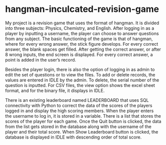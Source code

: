 # hangman-inculcated-revision-game

My project is a revision game that uses the format of hangman. It is divided into three subjects: Physics, Chemistry, and English. After logging in as a player by inputting a username, the player can choose to answer questions from any subject. The basic functioning of the game is that of hangman, where for every wrong answer, the stick figure develops. For every correct answer, the blank spaces get filled. After getting the correct answer, or after 8 wrong inputs, the end screen is displayed. For every correct answer, a point is added in the user’s record.

Besides the player login, there is also the option of logging in as admin to edit the set of questions or to view the files. To add or delete records, the values are entered in IDLE by the admin. To delete, the serial number of the question is inputted. For CSV files, the view option shows the excel sheet format, and for the binary file, it displays in IDLE. 

There is an existing leaderboard named LEADERBOARD that uses SQL connectivity with Python to correct the data of the scores of the players logged in and display the high scoring members. When the player enters the username to log in, it is stored in a variable. There is a list that stores the scores of the player for each game. Once the Quit button is clicked, the data from the list gets stored in the database along with the username of the player and their total score. When Show Leaderboard button is clicked, the database is displayed in IDLE with descending order of total score.
